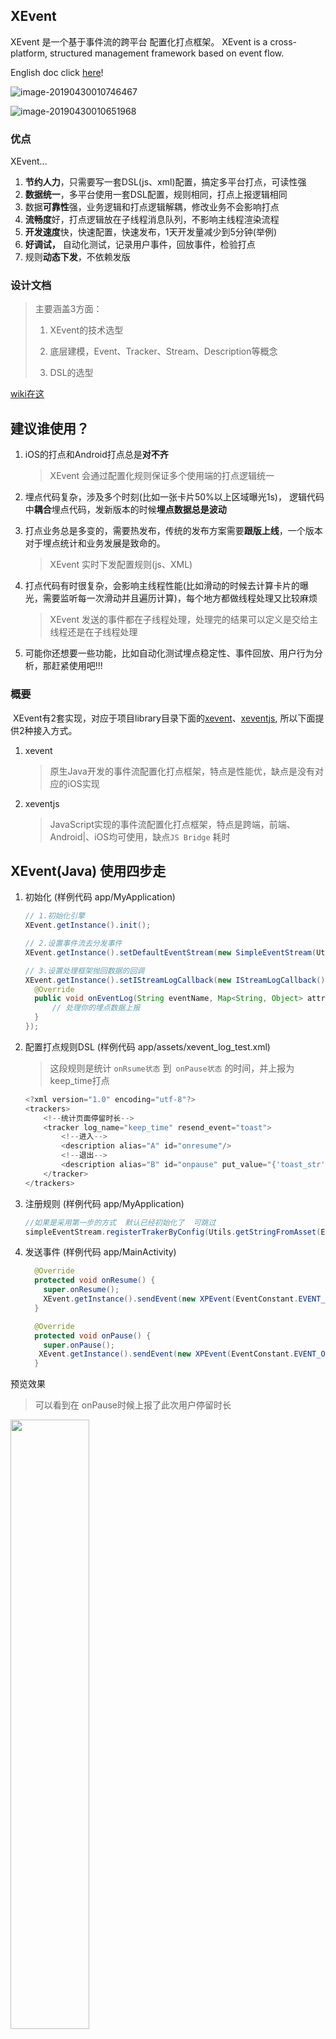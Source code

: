 XEvent
---
XEvent 是一个基于事件流的跨平台 配置化打点框架。
XEvent is a cross-platform, structured management framework based on event flow.

English doc click [here](./README-EN.md)!

![image-20190430010746467](https://ws3.sinaimg.cn/large/006tNc79ly1g2k1sbw06ij31ff0u0wji.jpg)



![image-20190430010651968](https://ws4.sinaimg.cn/large/006tNc79ly1g2k1saxcatj31o20kstdk.jpg)

### 优点

XEvent...

1. **节约人力**，只需要写一套DSL(js、xml)配置，搞定多平台打点，可读性强
2. **数据统一**，多平台使用一套DSL配置，规则相同，打点上报逻辑相同
3. 数据**可靠性**强，业务逻辑和打点逻辑解耦，修改业务不会影响打点
4. **流畅度**好，打点逻辑放在子线程消息队列，不影响主线程渲染流程
5. **开发速度**快，快速配置，快速发布，1天开发量减少到5分钟(举例)
6. **好调试，** 自动化测试，记录用户事件，回放事件，检验打点
7. 规则**动态下发**，不依赖发版

### 设计文档

> 主要涵盖3方面：
>
> 1. XEvent的技术选型
>
> 2. 底层建模，Event、Tracker、Stream、Description等概念
> 3. DSL的选型

[wiki在这](https://github.com/samwangzhibo/XEvent/wiki/XEvent-Design-Document)

## 建议谁使用？

1. iOS的打点和Android打点总是**对不齐**

   >  XEvent 会通过配置化规则保证多个使用端的打点逻辑统一

2. 埋点代码复杂，涉及多个时刻(比如一张卡片50%以上区域曝光1s)， 逻辑代码中**耦合**埋点代码，发新版本的时候**埋点数据总是波动**

3. 打点业务总是多变的，需要热发布，传统的发布方案需要**跟版上线**，一个版本对于埋点统计和业务发展是致命的。

   > XEvent 实时下发配置规则(js、XML)

4. 打点代码有时很复杂，会影响主线程性能(比如滑动的时候去计算卡片的曝光，需要监听每一次滑动并且遍历计算)，每个地方都做线程处理又比较麻烦

   > XEvent 发送的事件都在子线程处理，处理完的结果可以定义是交给主线程还是在子线程处理

5. 可能你还想要一些功能，比如自动化测试埋点稳定性、事件回放、用户行为分析，那赶紧使用吧!!!

### 概要

​	XEvent有2套实现，对应于项目library目录下面的[xevent](library/xevent)、[xeventjs](library/xeventjs), 所以下面提供2种接入方式。

1. xevent

   > 原生Java开发的事件流配置化打点框架，特点是性能优，缺点是没有对应的iOS实现

2. xeventjs

   > JavaScript实现的事件流配置化打点框架，特点是跨端，前端、Android|、iOS均可使用，缺点`JS Bridge` 耗时 

## XEvent(Java) 使用四步走

1. 初始化 (样例代码 app/MyApplication)

   ```java
   // 1.初始化引擎
   XEvent.getInstance().init();
   
   // 2.设置事件流去分发事件
   XEvent.getInstance().setDefaultEventStream(new SimpleEventStream(Utils.getStringFromAsset(EVENT_CONFIG_NAME, this)));
   
   // 3.设置处理框架抛回数据的回调
   XEvent.getInstance().setIStreamLogCallback(new IStreamLogCallback() {
     @Override
     public void onEventLog(String eventName, Map<String, Object> attrs) {
         // 处理你的埋点数据上报
     }
   });
   ```

2. 配置打点规则DSL  (样例代码 app/assets/xevent_log_test.xml)

   >  这段规则是统计 `onRsume状态` 到` onPause状态` 的时间，并上报为keep_time打点

   ```java
   <?xml version="1.0" encoding="utf-8"?>
   <trackers>
       <!--统计页面停留时长-->
       <tracker log_name="keep_time" resend_event="toast">
           <!--进入-->
           <description alias="A" id="onresume"/>
           <!--退出-->
           <description alias="B" id="onpause" put_value="{'toast_str':'页面停留时长， 耗时:' + (event_time - A.event_time)/1000 + '秒'}"/>
       </tracker>
   </trackers>
   ```

3. 注册规则 (样例代码  app/MyApplication)

   ```java
   //如果是采用第一步的方式  默认已经初始化了  可跳过
   simpleEventStream.registerTrakerByConfig(Utils.getStringFromAsset(EVENT_CONFIG_NAME, this)); 
   ```

4. 发送事件  (样例代码 app/MainActivity)

   ```java
     @Override
     protected void onResume() {
       super.onResume();
       XEvent.getInstance().sendEvent(new XPEvent(EventConstant.EVENT_ONRESUME)); //onresume
     }
   
     @Override
     protected void onPause() {
       super.onPause();
      XEvent.getInstance().sendEvent(new XPEvent(EventConstant.EVENT_ONPAUSE)); //onpause
     }
   ```



 预览效果

> 可以看到在 onPause时候上报了此次用户停留时长

<img src="./shoot/xevent打点效果.gif" width="50%" height="50%" />



## XEvent(JavaScript) 使用二步走

1. 初始化Js引擎

   ```java
   XEventJsTool.init(MainActivity.this);
   ```

   `XEventJsTool` 是简单版本Js运行时，它依赖于WebView的JSCore环境

   主要涉及以下操作：

   > 1. JSCore加载运行时js代码文件
   >
   >    ```java
   >    webView.evaluateJavascript(Utils.getStringFromAsset("libxevent.js", mContext), null);
   >    ```
   >
   > 2. js运行时注入Java Bridge对象(用于回调Java方法使用)
   >
   >    ```java
   >    webView.addJavascriptInterface(new JsTool(null, mContext), "xpEventManager");
   >    ```
   >
   > 3. 初始化系统的类型，js代码有部分iOS、Android差异化
   >
   >    ```java
   >    webView.evaluateJavascript("init(0)", null);
   >    ```

2. 发送框架初始化事件

   ```java
   // 发送初始化事件，告知js解析tracker并生成
   XEventWrapper.sendEvent(new XPEvent(EventConstant.XP_EVENT_XEVENT_FRAMEWORK));
   ```


## 添加XEvent到你的工程
[![License](https://img.shields.io/badge/license-Apache%202-green.svg)](https://www.apache.org/licenses/LICENSE-2.0)
[![Download](https://api.bintray.com/packages/samwangzhibo3/xevent/xevent/images/download.svg) ](https://bintray.com/samwangzhibo3/xevent/xevent/_latestVersion)

### Via Gradle:
1. config your project build.gradle like XEvent/build.gradle (maybe need)
```gradle 
allprojects {
    repositories {
        google()
        jcenter()
        maven { url 'https://dl.bintray.com/samwangzhibo3/xevent/' }
    }
}
```

2. config your moudle build.gradle like XEvent/app/build.gradle
```gradle
compile 'com.wzb.xevent:xevent:1.0'
```
### Via Maven:
```xml
<dependency>
	<groupId>com.wzb.xevent</groupId>
	<artifactId>xevent</artifactId>
	<version>1.0</version>
	<type>pom</type>
</dependency>
```
Or download  [the latest JAR](https://bintray.com/beta/#/samwangzhibo3/xevent/xevent?tab=overview) from JCenter.


## XEvent 还能干吗？

> XEvent(Java) 只是过渡版本，推荐使用XEvent(js) 版本，因为足够跨端

1. XEvent代码（js）和XEvent配置（js）都支持规则动态下发，不依赖发版

2. 事件流的实现，方便拦截用户事件，然后进行回放、自动化测试

3. 你能在客户端通过用户行为训练模型

   - **为什么？**

   - - **省钱省机器**，减缓服务端对于用户行为实时建模的算力压力
     - **省时间**，服务器不需要等到晚上跑前一天的全量原始数据fit模型。

   - **原理**

   - - **DSL 与规则实时下发**

   <img src="https://ws4.sinaimg.cn/large/006tNc79ly1g2k29fii6dj30tg0io3zs.jpg" width="80%" height="80%" />

   









